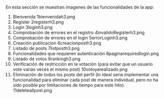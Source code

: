 En esta sección se muestran imagenes de las funcionalidades de la app:

1. Bienvenida
    1bienvenidah3.png
2. Register
   2registerh3.png
4. Login
   3loginh3.png
5. Comprobación de errores en el registro
   4invalidoRegisterh3.png
6. Comprobación de errores en el login
   5errorLoginh3.png
7. Creación publicacion
   6creacionposth3.png
8. Listado de posts
   7listposth3.png
9. Funcionalidades que requieren autenticación
  8paginarequiredlogin.png
10. Listado de votos
  9rankingh3.png
11. Verificación de restricción en la votación (para evitar que un usuario vote varias veces el mismo post)
  10votoyarealizado.png
12. Eliminación de todos los posts del perfil (lo ideal seria implementar una funcionalidad para eliminar cada post de manera individual, pero no ha sido posible por limitaciones de tiempo para este hito).
    11deleteallpost.png
